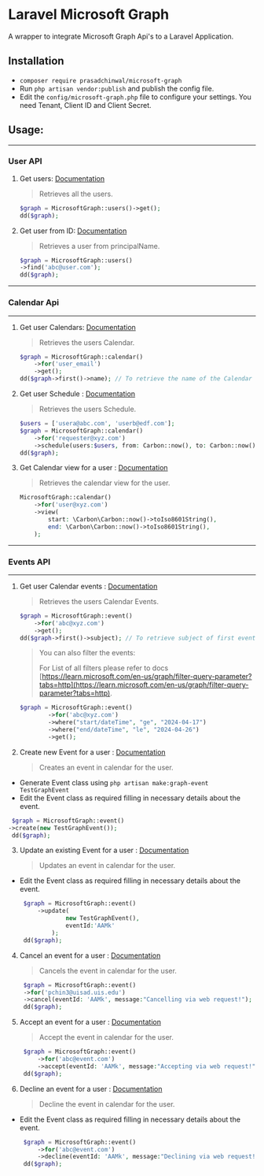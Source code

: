 # Laravel Microsoft Graph

A wrapper to integrate Microsoft Graph Api's to a Laravel Application.

## Installation
- `composer require prasadchinwal/microsoft-graph`
- Run `php artisan vendor:publish` and publish the config file.
- Edit the `config/microsoft-graph.php` file to configure your settings.
  You need Tenant, Client ID and Client Secret.


## Usage:

---

### **User API**

1. Get users: [Documentation](https://learn.microsoft.com/en-us/graph/api/user-list?view=graph-rest-1.0&tabs=http)
   > Retrieves all the users.
    ```php
    $graph = MicrosoftGraph::users()->get();
    dd($graph);
    ```

2. Get user from ID: [Documentation](https://learn.microsoft.com/en-us/graph/api/user-get?view=graph-rest-1.0&tabs=http)
   > Retrieves a user from principalName.
    ```php
    $graph = MicrosoftGraph::users()
   ->find('abc@user.com');
    dd($graph);
    ```

---  

### **Calendar Api**

---

1. Get user Calendars: [Documentation](https://learn.microsoft.com/en-us/graph/api/user-list-calendars?view=graph-rest-1.0&tabs=http)
   > Retrieves the users Calendar.
    ```php
    $graph = MicrosoftGraph::calendar()
        ->for('user_email')
        ->get();
    dd($graph->first()->name); // To retrieve the name of the Calendar
    ```

2. Get user Schedule : [Documentation](https://learn.microsoft.com/en-us/graph/api/calendar-getschedule?view=graph-rest-1.0&tabs=http)
   > Retrieves the users Schedule.
    ```php
    $users = ['usera@abc.com', 'userb@edf.com'];
    $graph = MicrosoftGraph::calendar()
        ->for('requester@xyz.com')
        ->schedule(users:$users, from: Carbon::now(), to: Carbon::now()->addDays(2), timezone: 'UTC', interval: 60);
    dd($graph);
    ```

3. Get Calendar view for a user : [Documentation](https://learn.microsoft.com/en-us/graph/api/calendar-list-calendarview?view=graph-rest-1.0&tabs=http)
    > Retrieves the calendar view for the user.
    ```php
    MicrosoftGraph::calendar()
        ->for('user@xyz.com')
        ->view(
            start: \Carbon\Carbon::now()->toIso8601String(),
            end: \Carbon\Carbon::now()->toIso8601String(),
        );
    ``` 

---

### **Events API**

---

1. Get user Calendar events : [Documentation](https://learn.microsoft.com/en-us/graph/api/user-list-calendars?view=graph-rest-1.0&tabs=http)
   > Retrieves the users Calendar Events.
    ```php
    $graph = MicrosoftGraph::event()
        ->for('abc@xyz.com')
        ->get();
    dd($graph->first()->subject); // To retrieve subject of first event.
    ```
   > You can also filter the events:
   >
   > For List of all filters please refer to docs [https://learn.microsoft.com/en-us/graph/filter-query-parameter?tabs=http](https://learn.microsoft.com/en-us/graph/filter-query-parameter?tabs=http).
    ```php
    $graph = MicrosoftGraph::event()
            ->for('abc@xyz.com')
            ->where("start/dateTime", "ge", "2024-04-17")
            ->where("end/dateTime", "le", "2024-04-26")
            ->get();
    ```

2. Create new Event for a user : [Documentation](https://learn.microsoft.com/en-us/graph/api/user-post-events?view=graph-rest-1.0&tabs=http)
   > Creates an event in calendar for the user.  
  - Generate Event class using
    `php artisan make:graph-event TestGraphEvent`
  - Edit the Event class as required filling in necessary details about the event.
   ```php
    $graph = MicrosoftGraph::event()
   ->create(new TestGraphEvent());
    dd($graph);
   ```

3. Update an existing Event for a user : [Documentation](https://learn.microsoft.com/en-us/graph/api/event-update?view=graph-rest-1.0&tabs=http)
   > Updates an event in calendar for the user.
- Edit the Event class as required filling in necessary details about the event.
   ```php
    $graph = MicrosoftGraph::event()
        ->update(
                new TestGraphEvent(),
                eventId:'AAMk'
            );
    dd($graph);
   ```

4. Cancel an event for a user : [Documentation](https://learn.microsoft.com/en-us/graph/api/event-cancel?view=graph-rest-1.0&tabs=http)
   > Cancels the event in calendar for the user.
   ```php
    $graph = MicrosoftGraph::event()
    ->for('pchin3@uisad.uis.edu')
    ->cancel(eventId: 'AAMk', message:"Cancelling via web request!");
    dd($graph);
   ```

5. Accept an event for a user : [Documentation](https://learn.microsoft.com/en-us/graph/api/event-accept?view=graph-rest-1.0&tabs=http)
   > Accept the event in calendar for the user.
   ```php
    $graph = MicrosoftGraph::event()
        ->for('abc@event.com')
        ->accept(eventId: 'AAMk', message:"Accepting via web request!");
    dd($graph);
   ```

6. Decline an event for a user : [Documentation](https://learn.microsoft.com/en-us/graph/api/event-decline?view=graph-rest-1.0&tabs=http)
   > Decline the event in calendar for the user.
- Edit the Event class as required filling in necessary details about the event.
   ```php
    $graph = MicrosoftGraph::event()
        ->for('abc@event.com')
        ->decline(eventId: 'AAMk', message:"Declining via web request!");
    dd($graph);
   ```
